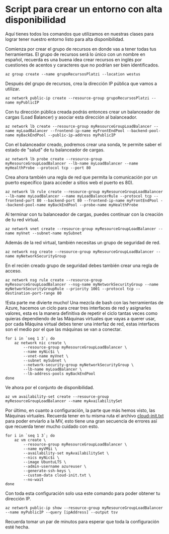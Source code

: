 # Script para crear un entorno con alta disponibilidad

Aquí tienes todos los comandos que utilizamos en nuestras clases para lograr tener nuestro entorno listo para alta disponibilidad.

Comienza por crear el grupo de recursos en donde vas a tener todas tus herramientas. El grupo de recursos será lo único con un nombre en español, recuerda es una buena idea crear recursos en inglés por cuestiones de acentos y caracteres que no podrían ser bien identificados.
```b
az group create --name grupoRecursosPlatzi --location westus
```
Después del grupo de recursos, crea la dirección IP pública que vamos a utilizar.
```b
az network public-ip create --resource-group grupoRecursosPlatzi --name myPublicIP
```
Con tu dirección pública creada podrás entonces crear un balanceador de cargas (Load Balancer) y asociar esta dirección al balanceador.
```b
az network lb create --resource-group myResourceGroupLoadBalancer --name myLoadBalancer --frontend-ip-name myFrontEndPool --backend-pool-name myBackEndPool --public-ip-address myPublicIP
```
Con el balanceador creado, podremos crear una sonda, te permite saber el estado de "salud" de tu balanceador de cargas.
```b
az network lb probe create --resource-group myResourceGroupLoadBalancer --lb-name myLoadBalancer --name myHealthProbe --protocol tcp --port 80
```
Crea ahora también una regla de red que permita la comunicación por un puerto específico (para acceder a sitios web el puerto es 80).
```b
az network lb rule create --resource-group myResourceGroupLoadBalancer --lb-name myLoadBalancer --name myLoadBalancerRule --protocol tcp --frontend-port 80 --backend-port 80 --frontend-ip-name myFrontEndPool --backend-pool-name myBackEndPool --probe-name myHealthProbe
```
Al terminar con tu balanceador de cargas, puedes continuar con la creación de tu red virtual.
```b
az network vnet create --resource-group myResourceGroupLoadBalancer --name myVnet --subnet-name mySubnet
```
Además de la red virtual, también necesitas un grupo de seguridad de red.
```b
az network nsg create --resource-group myResourceGroupLoadBalancer --name myNetworkSecurityGroup
```
En el recién creado grupo de seguridad debes también crear una regla de acceso.
```b
az network nsg rule create --resource-group myResourceGroupLoadBalancer --nsg-name myNetworkSecurityGroup --name myNetworkSecurityGroupRule --priority 1001 --protocol tcp --destination-port-range 80
```
!Esta parte me divierte mucho! Una mezcla de bash con las herramientas de Azure, hacemos un ciclo para crear tres interfaces de red y asignarles valores, esta es la manera definitiva de repetir el ciclo tantas veces como quieras dependiendo de las Máquinas virtuales que vayas a querer usar, por cada Máquina virtual debes tener una interfaz de red, estas interfaces son el medio por el que las máquinas se van a conectar.
```b
for i in `seq 1 3`; do
    az network nic create \
        --resource-group myResourceGroupLoadBalancer \
        --name myNic$i \
        --vnet-name myVnet \
        --subnet mySubnet \
        --network-security-group myNetworkSecurityGroup \
        --lb-name myLoadBalancer \
        --lb-address-pools myBackEndPool
done
```
Ve ahora por el conjunto de disponibilidad.
```b
az vm availability-set create --resource-group myResourceGroupLoadBalancer --name myAvailabilitySet
```
Por último, en cuanto a configuración, la parte que más hemos visto, las Máquinas virtuales. Recuerda tener en tu misma ruta el archivo [cloud-init.txt](https://github.com/aminespinoza/ContenidoIaaS/tree/master/AltaDisponibilidad/cloud-init.txt) para poder enviarlo a la MV, esto tiene una gran secuencia de errores así que recuerda tener mucho cuidado con esto.
```b
for i in `seq 1 3`; do
    az vm create \
        --resource-group myResourceGroupLoadBalancer \
        --name myVM$i \
        --availability-set myAvailabilitySet \
        --nics myNic$i \
        --image UbuntuLTS \
        --admin-username azureuser \
        --generate-ssh-keys \
        --custom-data cloud-init.txt \
        --no-wait
done
```
Con toda esta configuración solo usa este comando para poder obtener tu dirección IP.
```b
az network public-ip show --resource-group myResourceGroupLoadBalancer --name myPublicIP --query [ipAddress] --output tsv
```
Recuerda tomar un par de minutos para esperar que toda la configuración esté hecha.

